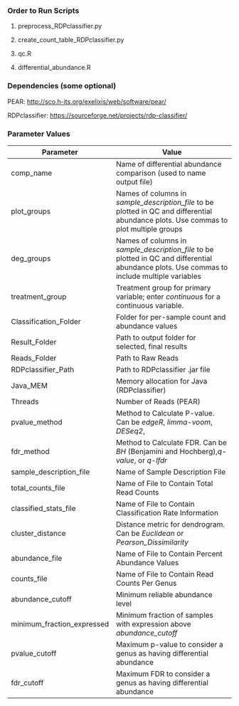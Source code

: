 ### Order to Run Scripts ###

1) preprocess_RDPclassifier.py

2) create_count_table_RDPclassifier.py

3) qc.R

4) differential_abundance.R


### Dependencies (some optional) ###

PEAR: http://sco.h-its.org/exelixis/web/software/pear/

RDPclassifier: https://sourceforge.net/projects/rdp-classifier/

### Parameter Values ###
| Parameter | Value|
|---|---|
|comp_name | Name of differential abundance comparison (used to name output file)
|plot_groups | Names of columns in *sample_description_file* to be plotted in QC and differential abundance plots.  Use commas to plot multiple groups|
|deg_groups|Names of columns in *sample_description_file* to be plotted in QC and differential abundance plots.  Use commas to include multiple variables|
|treatment_group|Treatment group for primary variable; enter *continuous* for a continuous variable.|
|Classification_Folder|Folder for per-sample count and abundance values|
|Result_Folder|Path to output folder for selected, final results|
|Reads_Folder|Path to Raw Reads|
|RDPclassifier_Path|Path to RDPclassifier .jar file|
|Java_MEM|Memory allocation for Java (RDPclassifier)|
|Threads|Number of Reads (PEAR)|
|pvalue_method|Method to Calculate P-value.  Can be *edgeR*, *limma-voom*, *DESeq2*,|
|fdr_method|Method to Calculate FDR.  Can be *BH* (Benjamini and Hochberg),*q-value*, or *q-lfdr*|
|sample_description_file|Name of Sample Description File|
|total_counts_file|Name of File to Contain Total Read Counts|
|classified_stats_file|Name of File to Contain Classification Rate Information|
|cluster_distance| Distance metric for dendrogram.  Can be *Euclidean* or *Pearson_Dissimilarity*|
|abundance_file|Name of File to Contain Percent Abundance Values|
|counts_file|Name of File to Contain Read Counts Per Genus|
|abundance_cutoff|Minimum reliable abundance level|
|minimum_fraction_expressed|Minimum fraction of samples with expression above *abundance_cutoff*|
|pvalue_cutoff|Maximum p-value to consider a genus as having differential abundance|
|fdr_cutoff|Maximum FDR to consider a genus as having differential abundance|
